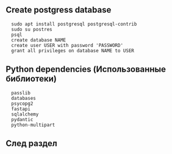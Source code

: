 ## Create postgress database 
      sudo apt install postgresql postgresql-contrib
      sudo su postres 
      psql
      create database NAME
      create user USER with password 'PASSWORD'
      grant all privileges on database NAME to USER

## Python dependencies (Использованные библиотеки)
      passlib
      databases
      psycopg2
      fastapi
      sqlalchemy
      pydantic
      python-multipart


## След раздел 
